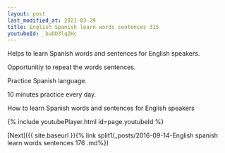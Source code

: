 ```yaml
---
layout: post
last_modified_at: 2021-03-29
title: English Spanish learn words sentences 315 
youtubeId: _buDD3lqZHc
---
```

 
 
Helps to learn Spanish words and sentences for English speakers.

Opportunitiy to repeat the words sentences. 

Practice Spanish language. 
 
10 minutes practice every day. 
 
How to learn Spanish words and sentences for English speakers 
 
{% include youtubePlayer.html id=page.youtubeId %}
 
 
[Next]({{ site.baseurl }}{% link  split1/_posts/2016-09-14-English spanish learn words sentences 176 .md%})
 
